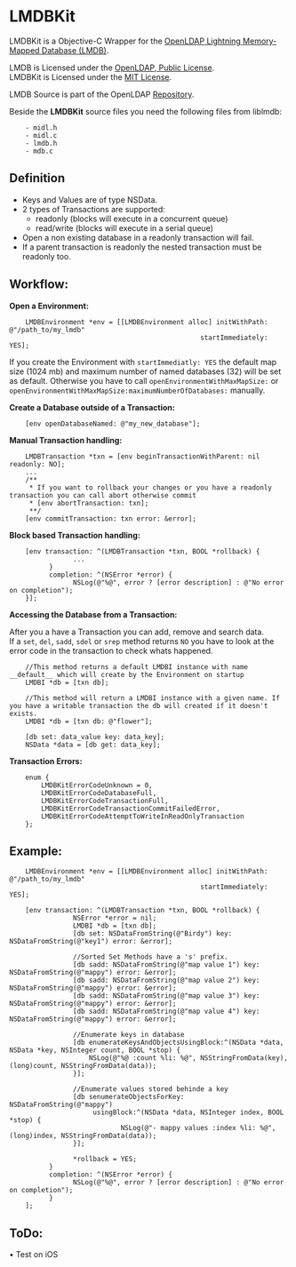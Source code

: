 LMDBKit
=======
LMDBKit is a Objective-C Wrapper for the [OpenLDAP Lightning Memory-Mapped Database (LMDB)](http://symas.com/mdb/).

LMDB is Licensed under the [OpenLDAP, Public License](http://www.OpenLDAP.org/license.html).  
LMDBKit is Licensed under the [MIT License](http://opensource.org/licenses/mit-license.php).

LMDB Source is part of the OpenLDAP [Repository](git://git.openldap.org/openldap.git).

Beside the **LMDBKit** source files you need the following files from liblmdb:  

		- midl.h  
		- midl.c  
		- lmdb.h  
		- mdb.c  

Definition
----------
- Keys and Values are of type NSData.
- 2 types of Transactions are supported:
	- readonly (blocks will execute in a concurrent queue)
	- read/write (blocks will execute in a serial queue)
- Open a non existing database in a readonly transaction will fail.
- If a parent transaction is readonly the nested transaction must be readonly too.

Workflow:
--------

**Open a Environment:**

	    LMDBEnvironment *env = [[LMDBEnvironment alloc] initWithPath: @"/path_to/my_lmdb"
                         					        startImmediately: YES];
                         					        
If you create the Environment with `startImmediatly: YES` the default map size (1024 mb) and maximum number of named databases (32) will be set as default.
Otherwise you have to call `openEnvironmentWithMaxMapSize:` or `openEnvironmentWithMaxMapSize:maximumNumberOfDatabases:` manually.

**Create a Database outside of a Transaction:**

		[env openDatabaseNamed: @"my_new_database"];
		

**Manual Transaction handling:**

		LMDBTransaction *txn = [env beginTransactionWithParent: nil readonly: NO];
		...
		/**
		 * If you want to rollback your changes or you have a readonly transaction you can call abort otherwise commit
		 * [env abortTransaction: txn];
		 **/
		[env commitTransaction: txn error: &error];
		
		
**Block based Transaction handling:**

		[env transaction: ^(LMDBTransaction *txn, BOOL *rollback) {
    				...
    		  }
      		  completion: ^(NSError *error) {
        			NSLog(@"%@", error ? [error description] : @"No error on completion");
        }];
    	
**Accessing the Database from a Transaction:**

After you a have a Transaction you can add, remove and search data.  
If a `set`, `del`, `sadd`, `sdel` or `srep` method returns `NO` you have to look at the error code in the transaction to check whats happened.

		//This method returns a default LMDBI instance with name __default__ which will create by the Environment on startup
		LMDBI *db = [txn db];
		
		//This method will return a LMDBI instance with a given name. If you have a writable transaction the db will created if it doesn't exists.
		LMDBI *db = [txn db: @"flower"];
		
		[db set: data_value key: data_key];
		NSData *data = [db get: data_key];
		
		
**Transaction Errors:**

		enum {
		    LMDBKitErrorCodeUnknown = 0,
    		LMDBKitErrorCodeDatabaseFull,
    		LMDBKitErrorCodeTransactionFull,
    		LMDBKitErrorCodeTransactionCommitFailedError,
		    LMDBKitErrorCodeAttemptToWriteInReadOnlyTransaction
		};

		
Example:
--------

	    LMDBEnvironment *env = [[LMDBEnvironment alloc] initWithPath: @"/path_to/my_lmdb"
                         					        startImmediately: YES];
                         					        
        [env transaction: ^(LMDBTransaction *txn, BOOL *rollback) {
					NSError *error = nil;
					LMDBI *db = [txn db];
					[db set: NSDataFromString(@"Birdy") key: NSDataFromString(@"key1") error: &error];
			
					//Sorted Set Methods have a 's' prefix.
					[db sadd: NSDataFromString(@"map value 1") key: NSDataFromString(@"mappy") error: &error];
					[db sadd: NSDataFromString(@"map value 2") key: NSDataFromString(@"mappy") error: &error];
					[db sadd: NSDataFromString(@"map value 3") key: NSDataFromString(@"mappy") error: &error];
					[db sadd: NSDataFromString(@"map value 4") key: NSDataFromString(@"mappy") error: &error];
			
					//Enumerate keys in database
					[db enumerateKeysAndObjectsUsingBlock:^(NSData *data, NSData *key, NSInteger count, BOOL *stop) {
						NSLog(@"%@ :count %li: %@", NSStringFromData(key), (long)count, NSStringFromData(data));
					}];
		
					//Enumerate values stored behinde a key
					[db senumerateObjectsForKey: NSDataFromString(@"mappy")
						 usingBlock:^(NSData *data, NSInteger index, BOOL *stop) {
								NSLog(@"- mappy values :index %li: %@", (long)index, NSStringFromData(data));
					}];
			
					*rollback = YES;
    		  }
      		  completion: ^(NSError *error) {
        			NSLog(@"%@", error ? [error description] : @"No error on completion");
        	  }
        ];
        

ToDo:
-----

• Test on iOS